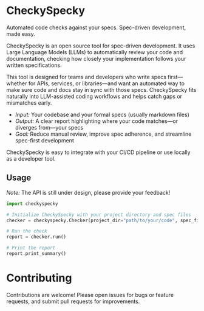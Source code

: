 # CheckySpecky
Automated code checks against your specs. Spec-driven development, made easy.

CheckySpecky is an open source tool for spec-driven development. It uses Large Language Models (LLMs) to automatically review your code and documentation, checking how closely your implementation follows your written specifications.

This tool is designed for teams and developers who write specs first—whether for APIs, services, or libraries—and want an automated way to make sure code and docs stay in sync with those specs. CheckySpecky fits naturally into LLM-assisted coding workflows and helps catch gaps or mismatches early.

- *Input:* Your codebase and your formal specs (usually markdown files)
- *Output:* A clear report highlighting where your code matches—or diverges from—your specs
- *Goal:* Reduce manual review, improve spec adherence, and streamline spec-first development

CheckySpecky is easy to integrate with your CI/CD pipeline or use locally as a developer tool.

## Usage
*Note:* The API is still under design, please provide your feedback!

``` python
import checkyspecky

# Initialize CheckySpecky with your project directory and spec files
checker = checkyspecky.Checker(project_dir="path/to/your/code", spec_files=["specs/**.md", "docs/constitution.md"])

# Run the check
report = checker.run()

# Print the report
report.print_summary()

```

# Contributing
Contributions are welcome! Please open issues for bugs or feature requests, and submit pull requests for improvements.